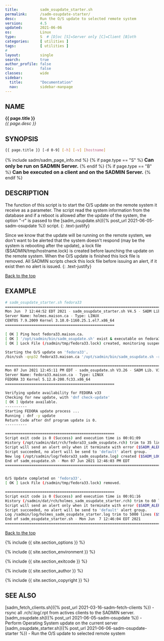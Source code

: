 ```yaml
---
title:          sadm_osupdate_starter.sh
permalink:      /sadm-osupdate-starter/
desc:           Run the O/S update to selected remote system
version:        4.5
updated:        2021-06-06
os:             Linux
type:           S  # [D]oc [S]=Server only [C]=Client [B]oth
categories:     [ utilities ] 
tags:           [ utilities ] 
#
layout:         single
search:         true
author_profile: false
toc:            false
classes:        wide
sidebar:
  title:        "Documentation"
  nav:          sidebar-manpage
---
```

<a id="top_of_page"></a>



<a id="name"></a>
## NAME
**{{ page.title }}**  
*{{ page.desc }}*   



<a id="synopsis"></a>
## SYNOPSIS

```bash
{{ page.title }} [-d 0-9] [-h] [-v] [hostname]
```

{% include sadm/sadm_page_info.md %}
{% if page.type == "S" %}
<font size="3"><strong>Can only be run on SADMIN Server.</strong></font>
{% endif %}
{% if page.type == "B" %}
<font size="3"><strong>Can be executed on a client and on the SADMIN Server.</strong></font>
{% endif %}




<a id="description"></a>
## DESCRIPTION
The function of this script is to start the O/S update on the remote system it receive as a parameter.
The script read the system information from the database and if a reboot is allowed after the
update of the system, the option "-r" is passed to the [sadm_osupdate.sh]({% post_url 2021-06-05-sadm-osupdate %})
script.
{: .text-justify}

Since we know that the update will be running on the remote system, we don't want to be alerted 
that the system doesn't respond (may be the system is rebooting after the update), a lock file
($SADMIN/tmp/hostname.lock) is created before launching the update on the remote system. When 
the O/S update is finished this lock file is removed. All SADMIN scripts check this lock file
before issuing an alert, if it exist then no alert is issued.
{: .text-justify}
 
[Back to the top](#top_of_page)



<a id="examples"></a>
## EXAMPLE

```bash
# sadm_osupdate_starter.sh fedora33
================================================================================
Mon Jun  7 12:44:52 EDT 2021 - sadm_osupdate_starter.sh V4.5 - SADM Lib. V3.70
Server Name: holmes.maison.ca - Type: LINUX
CENTOS 7.9.2009 Kernel 3.10.0-1160.25.1.el7.x86_64
==================================================
 
[ OK ] Ping host fedora33.maison.ca.
[ OK ] '/opt/sadmin/bin/sadm_osupdate.sh' exist & executable on fedora33.maison.ca.
[ OK ] Lock File (/sadmin/tmp/fedora33.lock) created, monitoring suspended.
 
Starting the O/S update on 'fedora33'.
/bin/ssh -qnp32 fedora33.maison.ca '/opt/sadmin/bin/sadm_osupdate.sh -r'

================================================================================
Mon 07 Jun 2021 12:45:11 PM EDT - sadm_osupdate.sh V3.26 - SADM Lib. V3.70
Server Name: fedora33.maison.ca - Type: LINUX
FEDORA 33 Kernel 5.12.8-200.fc33.x86_64
==================================================
 
Verifying update availability for FEDORA v33
Checking for new update, with 'dnf check-update'
[ OK ] Update available.
----------
Starting FEDORA update process ...
Running : dnf -y update
Return Code after dnf program update is 0.
----------

==================================================
Script exit code is 0 (Success) and execution time is 00:01:09
History (/opt/sadmin/dat/rch/fedora33_sadm_osupdate.rch) trim to 35 lines.
Script will send an alert only when it terminate with error ($SADM_ALERT_TYPE=1).
Script succeeded, no alert will be send to 'default' alert group.
New log (/opt/sadmin/log/fedora33_sadm_osupdate.log) created ($SADM_LOG_APPEND='N').
End of sadm_osupdate.sh - Mon 07 Jun 2021 12:46:03 PM EDT
================================================================================


O/S Update completed on 'fedora33'.
[ OK ] Lock File (/sadmin/tmp/fedora33.lock) removed.

==================================================
Script exit code is 0 (Success) and execution time is 00:01:16
History (/sadmin/dat/rch/holmes_sadm_osupdate_starter.rch) trim to 60 lines.
Script will send an alert only when it terminate with error ($SADM_ALERT_TYPE=1).
Script succeeded, no alert will be send to 'default' alert group.
Log /sadmin/log/holmes_sadm_osupdate_starter.log trim to 5000 lines ($SADM_MAX_LOGLINE=5000).
End of sadm_osupdate_starter.sh - Mon Jun  7 12:46:04 EDT 2021
================================================================================
```
<!-- ![Daily Script Report Example](/assets/img/man/sadm_daily_report_script.png){: .align-center} -->

[Back to the top](#top_of_page)


{% include {{ site.section_options     }} %}

{% include {{ site.section_environment }} %}

{% include {{ site.section_exitcode    }} %}

{% include {{ site.section_author      }} %}

{% include {{ site.section_copyright   }} %}


<a id="seealso"></a>
## SEE ALSO

[sadm_fetch_clients.sh]({% post_url 2021-03-16-sadm-fetch-clients %}) - rsync all .rch/.log/.rpt from actives clients to the SADMIN server.  
[sadm_osupdate.sh]({% post_url 2021-06-05-sadm-osupdate %}) - Perform Operating System update on the current server  
[sadm_osupdate_starter.sh]({% post_url 2021-06-06-sadm-osupdate-starter %}) - Run the O/S update to selected remote system   

